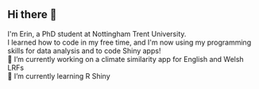 ## Hi there 👋

<!--
**gibson-erin/gibson-erin** is a ✨ _special_ ✨ repository because its `README.md` (this file) appears on your GitHub profile.

Here are some ideas to get you started:

-->

I'm Erin, a PhD student at Nottingham Trent University.
<br>
I learned how to code in my free time, and I'm now using my programming skills for data analysis and to code Shiny apps!
<br>
🔭 I’m currently working on a climate similarity app for English and Welsh LRFs
<br>
🌱 I’m currently learning R Shiny 

